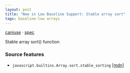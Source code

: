 ```yaml
---
layout: post
title: "New in Low Baseline Support: Stable array sort"
tags: baseline-low arrays
---
```


[caniuse](https://caniuse.com/?search=stable-array-sort) · [spec](https://tc39.es/ecma262/multipage/indexed-collections.html#sec-array.prototype.sort)

Stable array sort() function

### Source features

- ``javascript.builtins.Array.sort.stable_sorting`` [[mdn]](https://https://developer.mozilla.org/en-US/search?q=javascript.builtins.Array.sort.stable_sorting)
